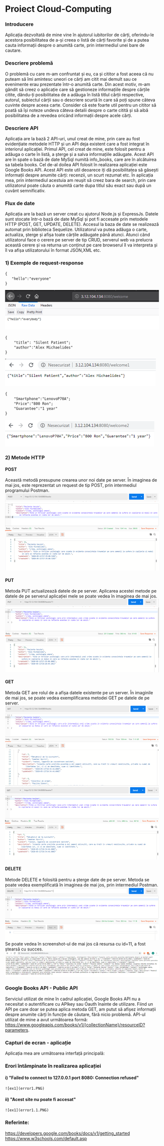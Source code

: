  # Proiect Cloud-Computing
                                    
 ### Introducere

Aplicația dezvoltată de mine vine în ajutorul iubitorilor de cărți, oferindu-le acestora posibilitatea de a-și creea o listă de cărți favorite și de a putea cauta informații despre o anumită carte, prin intermediul unei bare de cautare.

 ### Descriere problemă
 O problemă cu care m-am confruntat și eu, ca și cititor a fost aceea că nu puteam să îmi amintesc uneori ce cărți am citit mai demult sau ce evenimente erau prezentate într-o anumită carte.
 Din acest motiv, m-am gândit să creez o aplicație care să gestioneze informațiile despre cărțile citite, dându-ți posibilitatea de a adăuga în listă titlul cărții respective, autorul, subiectul cărții sau o descriere scurtă în care să poți spune câteva cuvinte despre aceea carte. 
 Consider că este foarte util pentru un cititor să poată să își noteze undeva câteva detalii despre o carte citită și să aibă posibilitatea de a revedea oricând informații despre acele cărți. 
 ### Descriere API
 Aplicația are la bază 2 API-uri, unul creat de mine, prin care au fost evidențiate metodele HTTP și un API deja existent care a fost integrat în interiorul aplicației.
 Primul API, cel creat de mine, este folosit pentru a adăuga o carte în listă, a șterge și a salva informațiile adăugate.
 Acest API are în spate o bază de date MySql numită info_books, care are în alcătuirea sa tabela books.
 Cel de-al doilea API folosit în realizarea aplicației este Google Books API. Acest API este util deoarece iți dă posibilitatea să găsești informații despre anumite cărți: recenzii, un scurt rezumat etc. În aplicația mea, prin intermediul acestuia am reușit să creez bara de search, prin care utilizatorul poate căuta o anumită carte dupa titlul său exact sau după un cuvânt semnificativ.
 
 ### Flux de date
 Aplicația are la bază un server creat cu ajutorul Node.js și ExpressJs. Datele sunt stocate într-o bază de date MySql și pot fi accesate prin metodele HTTP (POST, GET, UPDATE, DELETE). Accesul la baza de date se realizează automat prin biblioteca Sequelize.
Utilizatorul va putea adăuga o carte, actualiza, șterge și afișa toate cărțile adăugate până atunci.
Atunci când utilizatorul face o cerere pe server de tip CRUD, serverul web va prelucra această cerere și va returna un conținut pe care browserul îl va interpreta și îl va afișa utilizatorului în format JSON,XML etc.
 ### 1) Exemple de request-response
 ```
 { 
    "hello":"everyone"
 }
 ```
 
  ![ex1](example1.PNG) 
   
 ```
 {
     "title": "Silent Patient";
     "author":"Alex Michaelides"
 }
 ```
 ![ex1](example2.PNG)
 ```
 {
     "Smartphone":"LenovoP70A";
     "Price":"800 Ron";
     "Guarantee":"1 year"
 }
 
 ```
 ![ex1](example3.PNG)  
 ### 2) Metode HTTP
  #### POST 
  Această metodă presupune crearea unor noi date pe server. În imaginea de mai jos, este reprezentat un request de tip POST, prin intermediul programului Postman.  
  ![ex1](postmethod.PNG)  
  #### PUT
  Metoda PUT actualizează datele de pe server. Aplicarea acestei metode pe datele de pe serverul aplicației mele se poate vedea în imaginea de mai jos.  
  ![ex1](putmethods.PNG)  
  #### GET
  Metoda GET are rolul de a afișa datele existente pe un server. În imaginile de mai jos, se poate vedea exemplificarea metodei GET pe datele de pe server.  
  ![ex1](getmethod.PNG)    
  ![ex1](getmethod7.PNG)  
  #### DELETE
  Metode DELETE e folosită pentru a șterge date de pe server. Metoda se poate vedea exemplificată în imaginea de mai jos, prin intermediul Postman.  
   ![ex1](deletemethod.PNG) 
   Se poate vedea în screenshot-ul de mai jos că resursa cu id=11, a fost ștearsă cu succes.      
   ![ex1](allbooks.PNG)  
 ### Google Books API - Public API
 Serviciul utilizat de mine în cadrul aplicației, Google Books API nu a necesitat o autentificare cu APIkey sau Oauth înainte de utilizare. Fiind un API pe care doar se putea aplica metoda GET, am putut să afișez informații despre anumite cărți în funcție de căutare, fără nicio problemă. API-ul utilizat de mine a avut următoarea formă: https://www.googleapis.com/books/v1/{collectionName}/resourceID?parameters.  
 ### Capturi de ecran - aplicație
 Aplicația mea are următoarea interfață principală:  
 ### Erori întâmpinate în realizarea aplicației
  #### i) "Failed to connect to 127.0.0.1 port 8080: Connection refused"  
    ![ex1](error1.PNG)   
  #### ii) "Acest site nu poate fi accesat"
    ![ex1](error1.1.PNG)  
   
  
  
 
 
 ### Referinte:
 https://developers.google.com/books/docs/v1/getting_started   
 https://www.w3schools.com/default.asp
